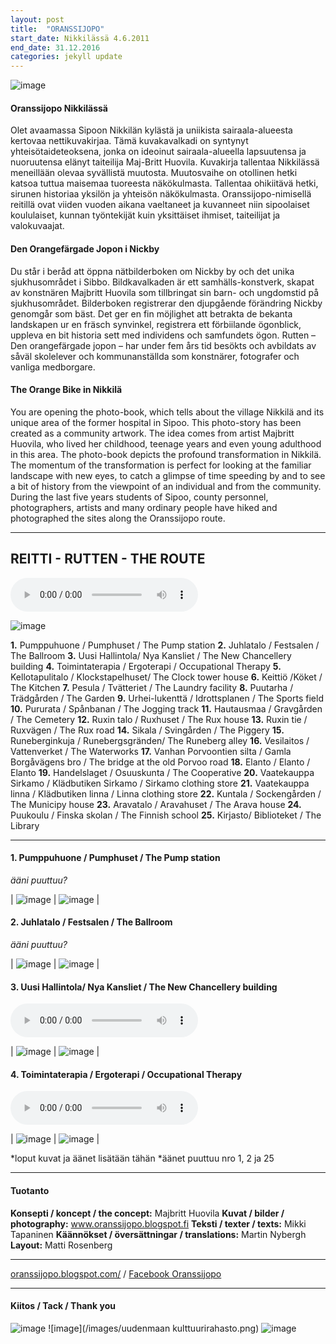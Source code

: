 ```yaml
---
layout: post
title:  "ORANSSIJOPO"
start_date: Nikkilässä 4.6.2011
end_date: 31.12.2016
categories: jekyll update
---
```


![image](/images/satula_keskikoko.jpg)

#### Oranssijopo Nikkilässä 

Olet avaamassa Sipoon Nikkilän kylästä ja uniikista sairaala-alueesta kertovaa nettikuvakirjaa. Tämä kuvakavalkadi on syntynyt yhteisötaideteoksena, jonka on ideoinut sairaala-alueella lapsuutensa ja nuoruutensa elänyt taiteilija Maj-Britt Huovila. Kuvakirja tallentaa Nikkilässä meneillään olevaa syvällistä muutosta. Muutosvaihe on otollinen hetki katsoa tuttua maisemaa tuoreesta näkökulmasta. Tallentaa ohikiitävä hetki, sirunen historiaa yksilön ja yhteisön näkökulmasta. Oranssijopo-nimisellä reitillä ovat viiden vuoden aikana vaeltaneet ja kuvanneet niin sipoolaiset koululaiset, kunnan työntekijät kuin yksittäiset ihmiset, taiteilijat ja valokuvaajat.

#### Den Orangefärgade Jopon i Nickby

Du står i beråd att öppna nätbilderboken om Nickby by och det unika sjukhusområdet i Sibbo. Bildkavalkaden är ett samhälls-konstverk, skapat av konstnären Majbritt Huovila som tillbringat sin barn- och ungdomstid på sjukhusområdet. Bilderboken registrerar den djupgående förändring Nickby genomgår som bäst. Det ger en fin möjlighet att betrakta de bekanta landskapen ur en fräsch synvinkel, registrera ett förbiilande ögonblick, uppleva en bit historia sett med individens och samfundets ögon. Rutten – Den orangefärgade jopon – har under fem års tid besökts och avbildats av såväl skolelever och kommunanställda som konstnärer, fotografer och vanliga medborgare.

#### The Orange Bike in Nikkilä

You are opening the photo-book, which tells about the village Nikkilä and its unique area of the former hospital in Sipoo. This photo-story has been created as a community artwork. The idea comes from artist Majbritt Huovila, who lived her childhood, teenage years and even young adulthood in this area. The photo-book depicts the profound transformation in Nikkilä. The momentum of the transformation is perfect for looking at the familiar landscape with new eyes, to catch a glimpse of time speeding by and to see a bit of history from the viewpoint of an individual and from the community. During the last five years students of Sipoo, county personnel, photographers, artists and many ordinary people have hiked and photographed the sites along the Oranssijopo route.

---

## REITTI - RUTTEN - THE ROUTE

<audio controls>
  <source src="/audio/nikkila/0.mp3" type="audio/mpeg">
  Your browser does not support the audio element.
</audio>

![image](/images/kartta.gif)

**1.** Pumppuhuone / Pumphuset / The Pump station **2.** Juhlatalo / Festsalen / The Ballroom **3.** Uusi Hallintola/ Nya Kansliet / The New Chancellery building **4.** Toimintaterapia / Ergoterapi / Occupational Therapy **5.** Kellotapulitalo / Klockstapelhuset/ The Clock tower house **6.** Keittiö /Köket / The Kitchen **7.** Pesula / Tvätteriet / The Laundry facility **8.** Puutarha / Trädgården / The Garden **9.** Urhei-lukenttä / Idrottsplanen / The Sports field **10.** Pururata / Spånbanan / The Jogging track **11.** Hautausmaa / Gravgården / The Cemetery **12.** Ruxin talo / Ruxhuset / The Rux house **13.** Ruxin tie / Ruxvägen / The Rux road **14.** Sikala / Svingården / The Piggery **15.** Runeberginkuja / Runebergsgränden/ The Runeberg alley **16.** Vesilaitos / Vattenverket / The Waterworks **17.** Vanhan Porvoontien silta / Gamla Borgåvägens bro / The bridge at the old Porvoo road **18.** Elanto / Elanto / Elanto **19.** Handelslaget / Osuuskunta / The Cooperative **20.** Vaatekauppa Sirkamo / Klädbutiken Sirkamo / Sirkamo clothing store **21.** Vaatekauppa linna / Klädbutiken linna / Linna clothing store **22.** Kuntala / Sockengården / The Municipy house **23.** Aravatalo / Aravahuset / The Arava house **24.** Puukoulu / Finska skolan / The Finnish school **25.** Kirjasto/ Biblioteket / The Library

---

#### 1. Pumppuhuone / Pumphuset / The Pump station

*ääni puuttuu?*

| ![image](/images/nikkila/01/DSC_4660.jpg) | ![image](/images/nikkila/01/DSC_4662.jpg) |

#### 2. Juhlatalo / Festsalen / The Ballroom

*ääni puuttuu?*

| ![image](/images/nikkila/02/18_juhlatalo.jpg) | ![image](/images/nikkila/02/boxkoulu_4-6lk_38_.jpg) |

#### 3. Uusi Hallintola/ Nya Kansliet / The New Chancellery building

<audio controls>
  <source src="/audio/nikkila/3.mp3" type="audio/mpeg">
  Your browser does not support the audio element.
</audio>

| ![image](/images/nikkila/03/mh_22_.jpg) | ![image](/images/nikkila/03/mh_25_.jpg) |

#### 4. Toimintaterapia / Ergoterapi / Occupational Therapy

<audio controls>
  <source src="/audio/nikkila/4.mp3" type="audio/mpeg">
  Your browser does not support the audio element.
</audio>

| ![image](/images/nikkila/04/22_taideterapia.jpg) | ![image](/images/nikkila/04/mh_35_.jpg) |

*loput kuvat ja äänet lisätään tähän
*äänet puuttuu nro 1, 2 ja 25

---

#### Tuotanto

**Konsepti / koncept / the concept:** Majbritt Huovila **Kuvat / bilder / photography:** www.oranssijopo.blogspot.fi **Teksti / texter / texts:** Mikki Tapaninen **Käännökset / översättningar / translations:** Martin Nybergh **Layout:** Matti Rosenberg

---

[oranssijopo.blogspot.com/](https://oranssijopo.blogspot.com/) / [Facebook Oranssijopo](https://www.facebook.com/Oranssijopo/)

---

#### Kiitos / Tack / Thank you <br>

![image](/images/Svenska_kulturfonden_logo_svart_RGB.jpg)
![image](/images/uudenmaan kulttuurirahasto.png)
![image](/images/silverprint-logo.jpg)